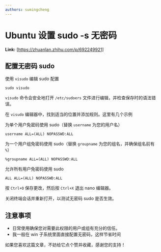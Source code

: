```yaml
---
authors: sumingcheng
---
```

# Ubuntu 设置 sudo -s 无密码



 **Link:** [https://zhuanlan.zhihu.com/p/692249921]

## 配置无密码 sudo  

使用 `visudo` 编辑 sudo 配置

```
sudo visudo
```

`visudo` 命令会安全地打开 `/etc/sudoers` 文件进行编辑，并检查保存时的语法错误。

在 `visudo` 编辑器中，找到适当的位置并添加规则。这里有几个示例

为单个用户免密码使用 sudo（替换 `username` 为您的用户名）

```
username ALL=(ALL) NOPASSWD:ALL
```

为一个用户组免密码使用 sudo（替换 `groupname` 为您的组名，并确保组名前有 `%`）

```
%groupname ALL=(ALL) NOPASSWD:ALL
```

允许所有用户免密码使用 sudo

```
ALL ALL=(ALL) NOPASSWD:ALL
```

按 `Ctrl+O` 保存更改，然后按 `Ctrl+X` 退出 nano 编辑器。

关闭终端会话并重新打开，以测试无密码 sudo 是否生效。

## 注意事项  

* 日常使用确保您对需要此权限的用户或组有充分的信任。
* 我一般在 win 子系统里面直接配置无密码，这样节省时间

  


如果您喜欢这篇文章，不妨给它点个赞并收藏，感谢您的支持！

